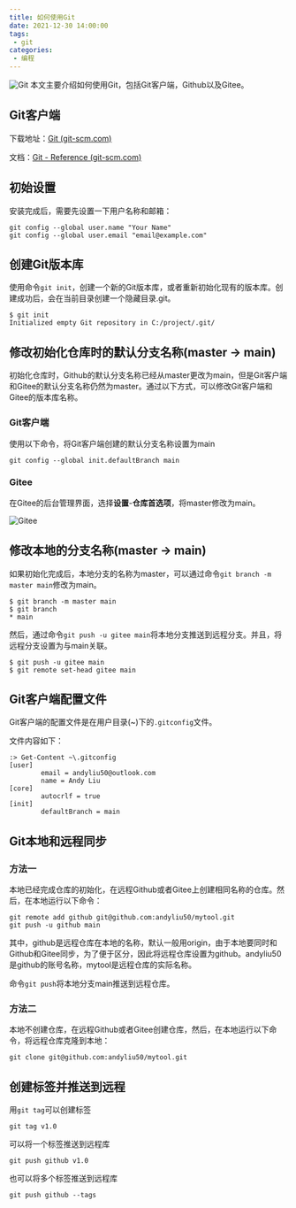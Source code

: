 ```yaml
---
title: 如何使用Git
date: 2021-12-30 14:00:00
tags: 
 - git
categories: 
 - 编程
---
```

 ![Git](git.jpg) 本文主要介绍如何使用Git，包括Git客户端，Github以及Gitee。

## Git客户端

下载地址：[Git (git-scm.com)](https://git-scm.com/)

文档：[Git - Reference (git-scm.com)](https://git-scm.com/docs)

## 初始设置

安装完成后，需要先设置一下用户名称和邮箱：

```
git config --global user.name "Your Name"
git config --global user.email "email@example.com"
```

<!-- more -->
## 创建Git版本库

使用命令`git init`，创建一个新的Git版本库，或者重新初始化现有的版本库。创建成功后，会在当前目录创建一个隐藏目录.git。

```
$ git init
Initialized empty Git repository in C:/project/.git/
```

## 修改初始化仓库时的默认分支名称(master -> main)

初始化仓库时，Github的默认分支名称已经从master更改为main，但是Git客户端和Gitee的默认分支名称仍然为master。通过以下方式，可以修改Git客户端和Gitee的版本库名称。

### Git客户端

使用以下命令，将Git客户端创建的默认分支名称设置为main

```
git config --global init.defaultBranch main
```

### Gitee

在Gitee的后台管理界面，选择**设置**-**仓库首选项**，将master修改为main。

![Gitee](2021-12-30_141954.jpg)

## 修改本地的分支名称(master -> main)

如果初始化完成后，本地分支的名称为master，可以通过命令`git branch -m master main`修改为main。

```
$ git branch -m master main
$ git branch
* main
```

然后，通过命令`git push -u gitee main`将本地分支推送到远程分支。并且，将远程分支设置为与main关联。

```
$ git push -u gitee main
$ git remote set-head gitee main
```

## Git客户端配置文件

Git客户端的配置文件是在用户目录(~)下的`.gitconfig`文件。

文件内容如下：

```
:> Get-Content ~\.gitconfig
[user]
        email = andyliu50@outlook.com
        name = Andy Liu
[core]
        autocrlf = true
[init]
        defaultBranch = main
```

## Git本地和远程同步

### 方法一

本地已经完成仓库的初始化，在远程Github或者Gitee上创建相同名称的仓库。然后，在本地运行以下命令：

```
git remote add github git@github.com:andyliu50/mytool.git
git push -u github main
```

其中，github是远程仓库在本地的名称，默认一般用origin，由于本地要同时和Github和Gitee同步，为了便于区分，因此将远程仓库设置为github。andyliu50是github的账号名称，mytool是远程仓库的实际名称。

命令`git push`将本地分支main推送到远程仓库。

### 方法二

本地不创建仓库，在远程Github或者Gitee创建仓库，然后，在本地运行以下命令，将远程仓库克隆到本地：

```
git clone git@github.com:andyliu50/mytool.git
```

## 创建标签并推送到远程

用`git tag`可以创建标签

```
git tag v1.0
```

可以将一个标签推送到远程库

```
git push github v1.0
```

也可以将多个标签推送到远程库

```
git push github --tags
```

